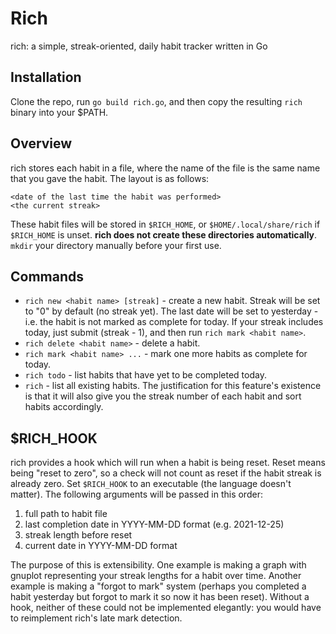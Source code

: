 # Rich
rich: a simple, streak-oriented, daily habit tracker written in Go

## Installation
Clone the repo, run ``go build rich.go``, and then copy the resulting ``rich``
binary into your $PATH.

## Overview
rich stores each habit in a file, where the name of the file is the same name
that you gave the habit. The layout is as follows:
```
<date of the last time the habit was performed>
<the current streak>
```
These habit files will be stored in ``$RICH_HOME``, or ``$HOME/.local/share/rich``
if ``$RICH_HOME`` is unset. **rich does not create these directories automatically**.
``mkdir`` your directory manually before your first use.

## Commands
- ``rich new <habit name> [streak]`` - create a new habit.
Streak will be set to "0" by default (no streak yet). The last date will be set 
to yesterday - i.e. the habit is not marked as complete for today. If your streak
includes today, just submit (streak - 1), and then run ``rich mark <habit name>``.
- ``rich delete <habit name>`` - delete a habit.
- ``rich mark <habit name> ...`` - mark one more habits as complete for today.
- ``rich todo`` - list habits that have yet to be completed today.
- ``rich`` - list all existing habits. The justification for this feature's existence
is that it will also give you the streak number of each habit and sort habits accordingly.

## $RICH_HOOK
rich provides a hook which will run when a habit is being reset. Reset means 
being "reset to zero", so a check will not count as reset if the habit streak 
is already zero. Set ``$RICH_HOOK`` to an executable (the language doesn't matter).
The following arguments will be passed
in this order:
1. full path to habit file
2. last completion date in YYYY-MM-DD format (e.g. 2021-12-25)
3. streak length before reset
4. current date in YYYY-MM-DD format

The purpose of this is extensibility. One example is making a graph with gnuplot representing
your streak lengths for a habit over time. Another example is making a "forgot to mark" system
(perhaps you completed a habit yesterday but forgot to mark it so now it has been reset).
Without a hook, neither of these could not be implemented elegantly: you would have to reimplement
rich's late mark detection.
